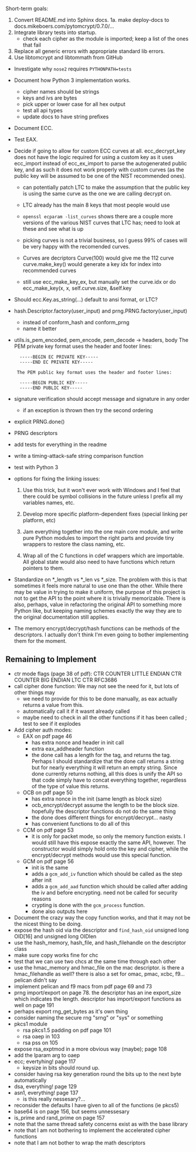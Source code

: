 Short-term goals:

  1. Convert README.md into Sphinx docs.
  1a. make deploy-docs to docs.mikeboers.com/pytomcrypt/0.7.0/...
  2. Integrate library tests into startup.
      - check each cipher as the module is imported; keep a list of the ones
      that fail
  3. Replace all generic errors with appropriate standard lib errors.
  4. Use libtomcrypt and libtommath from GitHub
- Investigate why `nose2` requires `PYTHONPATH=tests`

- Document how Python 3 implementation works.
    - cipher names should be strings
    - keys and ivs are bytes
    - pick upper or lower case for all hex output
    - test all api types
    - update docs to have string prefixes
- Document ECC.
- Test EAX.

- Decide if going to allow for custom ECC curves at all. ecc_decrypt_key
  does not have the logic required for using a custom key as it uses
  ecc_import instead of ecc_ex_import to parse the autogenerated public
  key, and as such it does not work properly with custom curves (as the
  public key will be assumed to be one of the NIST recommended ones).
    - can potentially patch LTC to make the assumption that the public
      key is using the same curve as the one we are calling decrypt on.
    - LTC already has the main 8 keys that most people would use
    - `openssl ecparam -list_curves` shows there are a couple more
      versions of the various NIST curves that LTC has; need to look at
      these and see what is up
    - picking curves is not a trivial business, so I guess 99% of cases
      will be very happy with the recomended curves.


    - Curves are decriptors
        Curve(100) would give me the 112 curve
        curve.make_key() would generate a key
        idx for index into recommended curves
    - still use ecc_make_key_ex, but manually set the curve.idx
        or do ecc_make_key(x, x, self.curve.size, &self.key



- Should ecc.Key.as_string(...) default to ansi format, or LTC?

- hash.Descriptor.factory(user_input) and prng.PRNG.factory(user_input)
    - instead of conform_hash and conform_prng
    - name it better

- utils.is_pem_encoded, pem_encode, pem_decode -> headers, body
       The PEM private key format uses the header and footer lines:

        -----BEGIN EC PRIVATE KEY-----
        -----END EC PRIVATE KEY-----

       The PEM public key format uses the header and footer lines:

        -----BEGIN PUBLIC KEY-----
        -----END PUBLIC KEY-----


- signature verification should accept message and signature in any
  order
    - if an exception is thrown then try the second ordering

- explicit PRNG.done()
- PRNG descriptors

- add tests for everything in the readme

- write a timing-attack-safe string comparison function

- test with Python 3

- options for fixing the linking issues:

	1) Use this trick, but it won't ever work with Windows and I feel that 
	there could be symbol collisions in the future unless I prefix all my 
	variables names, etc.
	
	2) Develop more specific platform-dependent fixes (special linking per 
	platform, etc) 
	
	3) Jam everything together into the one main core module, and write 
	pure Python modules to import the right parts and provide tiny 
	wrappers to restore the class naming, etc.
	
	4) Wrap all of the C functions in cdef wrappers which are importable. All global state would also need to have functions which return pointers to them.

- Standardize on *_length vs *_len vs *_size. The problem with this is that
sometimes it feels more natural to use one than the other. While there may be
value in trying to make it uniform, the purpose of this project is not to get
the API to the point where it is trivially memorizable. There is also, perhaps,
value in refactoring the original API to something more Python like, but
keeping naming schemes exactly the way they are to the original documentation
still applies.

- The memory encrypt/decrypt/hash functions can be methods of the descriptors.
  I actually don't think I'm even going to bother implementing them for the
  moment.


Remaining to Implement
-----------------------

- ctr mode flags (page 38 of pdf):
    CTR COUNTER LITTLE ENDIAN
    CTR COUNTER BIG ENDIAN
    LTC CTR RFC3686
- call cipher done function: We may not see the need for it, but lots of
  other things may
    - we need to provide for this to be done manually, as eax actually
      returns a value from this.
    - automatically call it if it wasnt already called
    - maybe need to check in all the other functions if it has been called
      ; test to see if it explodes
- Add cipher auth modes:
    - EAX on pdf page 46
        - has extra nonce and header in init call
        - extra eax_addheader function
        - the done call has a length for the tag, and returns the tag.
        Perhaps I should standardize that the done call returns a string
        but for nearly everything it will return an empty string. Since
        done currently returns nothing, all this does is unify the API so
        that code simply have to concat everything together, regardless
        of the type of value this returns.
    - OCB on pdf page 50
        - has extra nonce in the init (same length as block size)
        - ocb_encrypt/decrypt assume the length to be the block size.
          hopefully the descriptor functions do not do the same thing
        - the done does different things for encrypt/decrypt... nasty
        - has convenient functions to do all of this
    - CCM on pdf page 53
        - it is only for packet mode, so only the memory function exists.
        I would still have this expose exactly the same API, however. The
        constructor would simply hold onto the key and cipher, while the
        encrypt/decrypt methods would use this special function.
    - GCM on pdf page 56
        - init is the same
        - adds a `gcm_add_iv` function which should be called as the step
          after init
        - adds a `gcm_add_aad` function which should be called after adding
          the iv and before encrypting. need not be called for security
          reasons
        - crypting is done with the `gcm_process` function.
        - done also outputs here
- Document the crazy way the copy function works, and that it may not
  be the nicest thing to be doing.
- expose the hash oid via the descriptor and `find_hash_oid`
    unsigned long OID[16] and unsigned long OIDlen
- use the hash_memory, hash_file, and hash_filehandle on the descriptor
  class
- make sure copy works fine for chc
- test that we can use two chcs at the same time through each other
- use the hmac_memory and hmac_file on the mac descriptor. is there a
  hmac_filehandle as well? there is also a set for omac, pmac, xcbc, f9...
  pelican didn't say
- implement pelican and f9 macs from pdf page 69 and 73
- prng import/export on page 78. the descriptor has an ine export_size
  which indicates the length. descriptor has import/export functions as
  well on page 191
- perhaps export rng_get_bytes as it's own thing
- consider naming the secure rng "srng" or "sys" or something
- pkcs1 module
    - rsa pkcs1.5 padding on pdf page 101
    - rsa oaep in 103
    - rsa pss on 105
- expose rsa_exptmod in a more obvious way (maybe); page 108
- add the lparam arg to oaep
- ecc; evertyhing! page 117
    - keysize in bits should round up.
- consider having rsa key generation round the bits up to the next byte
  automatically
- dsa, everything! page 129
- asn1, everything! page 137
    - is this really nessesary?...
- reconsider the defaults I have given to all of the functions (ie pkcs5)
- base64 is on page 156, but seems unnessesary
- is_prime and rand_prime on page 157
- note that the same thread safety concerns exist as with the base library
- note that I am not bothering to implement the accelerated cipher functions
- note that I am not bother to wrap the math descriptors



